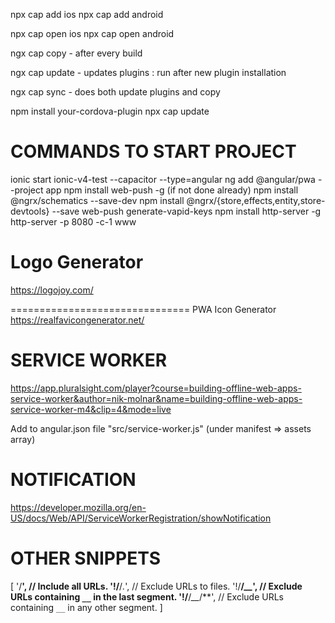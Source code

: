 npx cap add ios
npx cap add android

npx cap open ios
npx cap open android


ngx cap copy - after every build

ngx cap update - updates plugins : run after new plugin installation

ngx cap sync - does both update plugins and copy

npm install your-cordova-plugin
npx cap update

COMMANDS TO START PROJECT
==================================
ionic start ionic-v4-test --capacitor --type=angular
ng add @angular/pwa --project app
npm install web-push -g (if not done already)
npm install @ngrx/schematics --save-dev
npm install @ngrx/{store,effects,entity,store-devtools} --save
web-push generate-vapid-keys
npm install http-server -g
http-server -p 8080 -c-1 www


Logo Generator 
===============================
https://logojoy.com/

===============================
PWA
Icon Generator
https://realfavicongenerator.net/


SERVICE WORKER
===============================
https://app.pluralsight.com/player?course=building-offline-web-apps-service-worker&author=nik-molnar&name=building-offline-web-apps-service-worker-m4&clip=4&mode=live

Add to angular.json file
"src/service-worker.js" (under manifest => assets array)


NOTIFICATION
==============================
https://developer.mozilla.org/en-US/docs/Web/API/ServiceWorkerRegistration/showNotification



OTHER SNIPPETS
===========================================
[
  '/**',           // Include all URLs.
  '!/**/*.*',      // Exclude URLs to files.
  '!/**/*__*',     // Exclude URLs containing `__` in the last segment.
  '!/**/*__*/**',  // Exclude URLs containing `__` in any other segment.
]